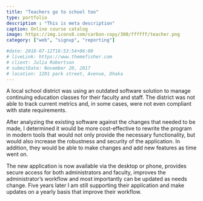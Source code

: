 ```yaml
---
title: "Teachers go to school too"
type: portfolio
description : "This is meta description"
caption: Online course catalog
image: https://img.icons8.com/carbon-copy/300/ffffff/teacher.png
category: ["web", "signup", "reporting"]

#date: 2018-07-12T16:53:54+06:00
# liveLink: https://www.themefisher.com
# client: Julia Robertson
# submitDate: November 20, 2017
# location: 1201 park street, Avenue, Dhaka
---
```


A local school district was using an outdated software solution to manage continuing education classes for their faculty and staff. The district was not able to track current metrics and, in some cases, were not even compliant with state requirements. 

After analyzing the existing software against the changes that needed to be made, I determined it would be more cost-effective to rewrite the program in modern tools that would not only provide the necessary functionality, but would also increase the robustness and security of the application. In addition, they would be able to make changes and add new features as time went on.    

The new application is now available via the desktop or phone, provides secure access for both administrators and faculty, improves the administrator’s workflow and most importantly can be updated as needs change. Five years later I am still supporting their application and make updates on a yearly basis that improve their workflow.